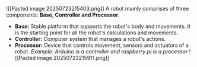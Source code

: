 ![[Pasted image 20250723215403.png]]
A robot mainly comprises of three components: **Base, Controller and Processor**.
- **Base:** Stable platform that supports the robot's body and movements. It is the starting point for all the robot's calculations and movements.
- **Controller:** Computer system that manages a robot's actions.
- **Processor:** Device that controls movement, sensors and actuators of a robot.
*Example: Arduino is a controller and raspberry pi is a processor*
![[Pasted image 20250723215911.png]]
